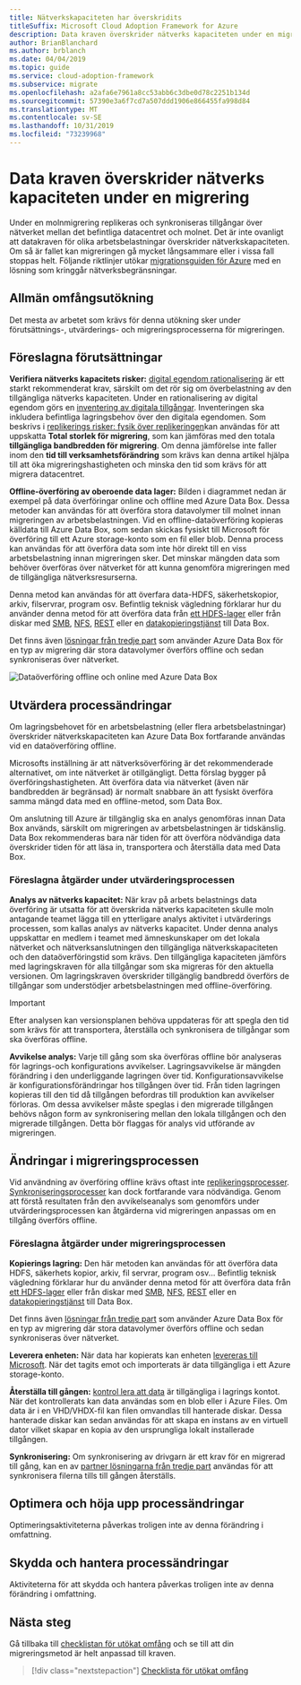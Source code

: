 ```yaml
---
title: Nätverkskapaciteten har överskridits
titleSuffix: Microsoft Cloud Adoption Framework for Azure
description: Data kraven överskrider nätverks kapaciteten under en migrering.
author: BrianBlanchard
ms.author: brblanch
ms.date: 04/04/2019
ms.topic: guide
ms.service: cloud-adoption-framework
ms.subservice: migrate
ms.openlocfilehash: a2afa6e7961a8cc53abb6c3dbe0d78c2251b134d
ms.sourcegitcommit: 57390e3a6f7cd7a507ddd1906e866455fa998d84
ms.translationtype: MT
ms.contentlocale: sv-SE
ms.lasthandoff: 10/31/2019
ms.locfileid: "73239968"
---
```

# <a name="data-requirements-exceed-network-capacity-during-a-migration-effort"></a>Data kraven överskrider nätverks kapaciteten under en migrering

Under en molnmigrering replikeras och synkroniseras tillgångar över nätverket mellan det befintliga datacentret och molnet. Det är inte ovanligt att datakraven för olika arbetsbelastningar överskrider nätverkskapaciteten. Om så är fallet kan migreringen gå mycket långsammare eller i vissa fall stoppas helt. Följande riktlinjer utökar [migrationsguiden för Azure](../azure-migration-guide/index.md) med en lösning som kringgår nätverksbegränsningar.

## <a name="general-scope-expansion"></a>Allmän omfångsutökning

Det mesta av arbetet som krävs för denna utökning sker under förutsättnings-, utvärderings- och migreringsprocesserna för migreringen.

## <a name="suggested-prerequisites"></a>Föreslagna förutsättningar

**Verifiera nätverks kapacitets risker:** [digital egendom rationalisering](../../digital-estate/rationalize.md) är ett starkt rekommenderat krav, särskilt om det rör sig om överbelastning av den tillgängliga nätverks kapaciteten. Under en rationalisering av digital egendom görs en [inventering av digitala tillgångar](../../digital-estate/inventory.md). Inventeringen ska inkludera befintliga lagringsbehov över den digitala egendomen. Som beskrivs i [replikerings risker: fysik över replikeringen](../migration-considerations/migrate/replicate.md#replication-risks---physics-of-replication)kan användas för att uppskatta **Total storlek för migrering**, som kan jämföras med den totala **tillgängliga bandbredden för migrering**. Om denna jämförelse inte faller inom den **tid till verksamhetsförändring** som krävs kan denna artikel hjälpa till att öka migreringshastigheten och minska den tid som krävs för att migrera datacentret.

**Offline-överföring av oberoende data lager:** Bilden i diagrammet nedan är exempel på data överföringar online och offline med Azure Data Box. Dessa metoder kan användas för att överföra stora datavolymer till molnet innan migreringen av arbetsbelastningen. Vid en offline-dataöverföring kopieras källdata till Azure Data Box, som sedan skickas fysiskt till Microsoft för överföring till ett Azure storage-konto som en fil eller blob. Denna process kan användas för att överföra data som inte hör direkt till en viss arbetsbelastning innan migreringen sker. Det minskar mängden data som behöver överföras över nätverket för att kunna genomföra migreringen med de tillgängliga nätverksresurserna.

Denna metod kan användas för att överfara data-HDFS, säkerhetskopior, arkiv, filservrar, program osv. Befintlig teknisk vägledning förklarar hur du använder denna metod för att överföra data från [ett HDFS-lager](https://docs.microsoft.com/azure/storage/blobs/data-lake-storage-migrate-on-premises-hdfs-cluster) eller från diskar med [SMB](https://docs.microsoft.com/azure/databox/data-box-deploy-copy-data), [NFS](https://docs.microsoft.com/azure/databox/data-box-deploy-copy-data-via-nfs), [REST](https://docs.microsoft.com/azure/databox/data-box-deploy-copy-data-via-rest) eller en [datakopieringstjänst](https://docs.microsoft.com/azure/databox/data-box-deploy-copy-data-via-copy-service) till Data Box.

Det finns även [lösningar från tredje part](https://azuremarketplace.microsoft.com/campaigns/databox/azure-data-box) som använder Azure Data Box för en typ av migrering där stora datavolymer överförs offline och sedan synkroniseras över nätverket.

![Dataöverföring offline och online med Azure Data Box](../../_images/migrate/databox.png)

## <a name="assess-process-changes"></a>Utvärdera processändringar

Om lagringsbehovet för en arbetsbelastning (eller flera arbetsbelastningar) överskrider nätverkskapaciteten kan Azure Data Box fortfarande användas vid en dataöverföring offline.

Microsofts inställning är att nätverksöverföring är det rekommenderade alternativet, om inte nätverket är otillgängligt. Detta förslag bygger på överföringshastigheten. Att överföra data via nätverket (även när bandbredden är begränsad) är normalt snabbare än att fysiskt överföra samma mängd data med en offline-metod, som Data Box.

Om anslutning till Azure är tillgänglig ska en analys genomföras innan Data Box används, särskilt om migreringen av arbetsbelastningen är tidskänslig. Data Box rekommenderas bara när tiden för att överföra nödvändiga data överskrider tiden för att läsa in, transportera och återställa data med Data Box.

### <a name="suggested-action-during-the-assess-process"></a>Föreslagna åtgärder under utvärderingsprocessen

**Analys av nätverks kapacitet:** När krav på arbets belastnings data överföring är utsatta för att överskrida nätverks kapaciteten skulle moln antagande teamet lägga till en ytterligare analys aktivitet i utvärderings processen, som kallas analys av nätverks kapacitet. Under denna analys uppskattar en medlem i teamet med ämneskunskaper om det lokala nätverket och nätverksanslutningen den tillgängliga nätverkskapaciteten och den dataöverföringstid som krävs. Den tillgängliga kapaciteten jämförs med lagringskraven för alla tillgångar som ska migreras för den aktuella versionen. Om lagringskraven överskrider tillgänglig bandbredd överförs de tillgångar som understödjer arbetsbelastningen med offline-överföring.

> [!IMPORTANT]
> Efter analysen kan versionsplanen behöva uppdateras för att spegla den tid som krävs för att transportera, återställa och synkronisera de tillgångar som ska överföras offline.

**Avvikelse analys:** Varje till gång som ska överföras offline bör analyseras för lagrings-och konfigurations avvikelser. Lagringsavvikelse är mängden förändring i den underliggande lagringen över tid. Konfigurationsavvikelse är konfigurationsförändringar hos tillgången över tid. Från tiden lagringen kopieras till den tid då tillgången befordras till produktion kan avvikelser förloras. Om dessa avvikelser måste speglas i den migrerade tillgången behövs någon form av synkronisering mellan den lokala tillgången och den migrerade tillgången. Detta bör flaggas för analys vid utförande av migreringen.

## <a name="migrate-process-changes"></a>Ändringar i migreringsprocessen

Vid användning av överföring offline krävs oftast inte [replikeringsprocesser](../migration-considerations/migrate/replicate.md). [Synkroniseringsprocesser](../migration-considerations/migrate/replicate.md) kan dock fortfarande vara nödvändiga. Genom att förstå resultaten från den avvikelseanalys som genomförs under utvärderingsprocessen kan åtgärderna vid migreringen anpassas om en tillgång överförs offline.

### <a name="suggested-action-during-the-migrate-process"></a>Föreslagna åtgärder under migreringsprocessen

**Kopierings lagring:** Den här metoden kan användas för att överföra data HDFS, säkerhets kopior, arkiv, fil servrar, program osv... Befintlig teknisk vägledning förklarar hur du använder denna metod för att överföra data från [ett HDFS-lager](https://docs.microsoft.com/azure/storage/blobs/data-lake-storage-migrate-on-premises-hdfs-cluster) eller från diskar med [SMB](https://docs.microsoft.com/azure/databox/data-box-deploy-copy-data), [NFS](https://docs.microsoft.com/azure/databox/data-box-deploy-copy-data-via-nfs), [REST](https://docs.microsoft.com/azure/databox/data-box-deploy-copy-data-via-rest) eller en [datakopieringstjänst](https://docs.microsoft.com/azure/databox/data-box-deploy-copy-data-via-copy-service) till Data Box.

Det finns även [lösningar från tredje part](https://azuremarketplace.microsoft.com/campaigns/databox/azure-data-box) som använder Azure Data Box för en typ av migrering där stora datavolymer överförs offline och sedan synkroniseras över nätverket.

**Leverera enheten:** När data har kopierats kan enheten [levereras till Microsoft](https://docs.microsoft.com/azure/databox/data-box-deploy-picked-up). När det tagits emot och importerats är data tillgängliga i ett Azure storage-konto.

**Återställa till gången:** [kontrol lera att data](https://docs.microsoft.com/azure/databox/data-box-deploy-picked-up#verify-data-upload-to-azure) är tillgängliga i lagrings kontot. När det kontrollerats kan data användas som en blob eller i Azure Files. Om data är i en VHD/VHDX-fil kan filen omvandlas till hanterade diskar. Dessa hanterade diskar kan sedan användas för att skapa en instans av en virtuell dator vilket skapar en kopia av den ursprungliga lokalt installerade tillgången.

**Synkronisering:** Om synkronisering av drivgarn är ett krav för en migrerad till gång, kan en av [partner lösningarna från tredje part](https://azuremarketplace.microsoft.com/campaigns/databox/azure-data-box) användas för att synkronisera filerna tills till gången återställs.

## <a name="optimize-and-promote-process-changes"></a>Optimera och höja upp processändringar

Optimeringsaktiviteterna påverkas troligen inte av denna förändring i omfattning.

## <a name="secure-and-manage-process-changes"></a>Skydda och hantera processändringar

Aktiviteterna för att skydda och hantera påverkas troligen inte av denna förändring i omfattning.

## <a name="next-steps"></a>Nästa steg

Gå tillbaka till [checklistan för utökat omfång](./index.md) och se till att din migreringsmetod är helt anpassad till kraven.

> [!div class="nextstepaction"]
> [Checklista för utökat omfång](./index.md)

